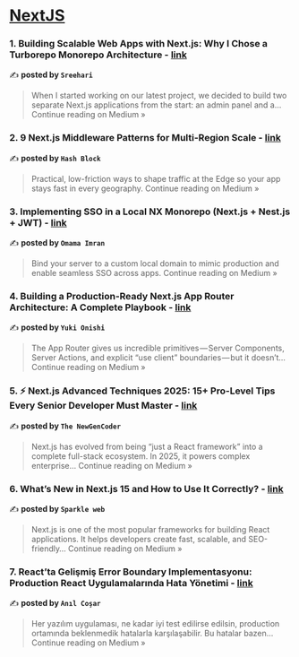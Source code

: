 
<h1><a href=https://medium.com/tag/nextjs/recommended target="_blank" rel="noopener noreferrer">NextJS</a></h1>
<h3>1. Building Scalable Web Apps with Next.js: Why I Chose a Turborepo Monorepo Architecture - <a href="https://medium.com/@sreehari9188/building-scalable-web-apps-with-next-js-why-i-chose-a-turborepo-monorepo-architecture-23a7446b0741?source=rss------nextjs-5" target="_blank" rel="noopener noreferrer">link</a></h3>

✍️ **posted by `Sreehari`**

<blockquote>When I started working on our latest project, we decided to build two separate Next.js applications from the start: an admin panel and a…
Continue reading on Medium »</blockquote>

<h3>2. 9 Next.js Middleware Patterns for Multi-Region Scale - <a href="https://medium.com/@connect.hashblock/9-next-js-middleware-patterns-for-multi-region-scale-d7548e082c55?source=rss------nextjs-5" target="_blank" rel="noopener noreferrer">link</a></h3>

✍️ **posted by `Hash Block`**

<blockquote>Practical, low-friction ways to shape traffic at the Edge so your app stays fast in every geography.
Continue reading on Medium »</blockquote>

<h3>3. Implementing SSO in a Local NX Monorepo (Next.js + Nest.js + JWT) - <a href="https://medium.com/@omama.imran22/implementing-sso-in-a-local-nx-monorepo-next-js-nest-js-jwt-1812ea5339dd?source=rss------nextjs-5" target="_blank" rel="noopener noreferrer">link</a></h3>

✍️ **posted by `Omama Imran`**

<blockquote>Bind your server to a custom local domain to mimic production and enable seamless SSO across apps.
Continue reading on Medium »</blockquote>

<h3>4. Building a Production-Ready Next.js App Router Architecture: A Complete Playbook - <a href="https://medium.com/@yuki.onishi1129/building-a-production-ready-next-js-app-router-architecture-a-complete-playbook-a26e21fe9ad9?source=rss------nextjs-5" target="_blank" rel="noopener noreferrer">link</a></h3>

✍️ **posted by `Yuki Onishi`**

<blockquote>The App Router gives us incredible primitives — Server Components, Server Actions, and explicit “use client” boundaries — but it doesn’t…
Continue reading on Medium »</blockquote>

<h3>5. ⚡ Next.js Advanced Techniques 2025: 15+ Pro-Level Tips Every Senior Developer Must Master - <a href="https://medium.com/@theNewGenCoder/next-js-advanced-techniques-2025-15-pro-level-tips-every-senior-developer-must-master-c376de3ced7a?source=rss------nextjs-5" target="_blank" rel="noopener noreferrer">link</a></h3>

✍️ **posted by `The NewGenCoder`**

<blockquote>Next.js has evolved from being “just a React framework” into a complete full-stack ecosystem. In 2025, it powers complex enterprise…
Continue reading on Medium »</blockquote>

<h3>6. What’s New in Next.js 15 and How to Use It Correctly? - <a href="https://medium.com/@sparklewebhelp/whats-new-in-next-js-15-and-how-to-use-it-correctly-18d3cb523bbf?source=rss------nextjs-5" target="_blank" rel="noopener noreferrer">link</a></h3>

✍️ **posted by `Sparkle web`**

<blockquote>Next.js is one of the most popular frameworks for building React applications. It helps developers create fast, scalable, and SEO-friendly…
Continue reading on Medium »</blockquote>

<h3>7. React’ta Gelişmiş Error Boundary Implementasyonu: Production React Uygulamalarında Hata Yönetimi - <a href="https://anilcosarsfe.medium.com/reactta-geli%C5%9Fmi%C5%9F-error-boundary-implementasyonu-production-react-uygulamalar%C4%B1nda-hata-y%C3%B6netimi-ce400ad8d3ce?source=rss------nextjs-5" target="_blank" rel="noopener noreferrer">link</a></h3>

✍️ **posted by `Anıl Coşar`**

<blockquote>Her yazılım uygulaması, ne kadar iyi test edilirse edilsin, production ortamında beklenmedik hatalarla karşılaşabilir. Bu hatalar bazen…
Continue reading on Medium »</blockquote>

